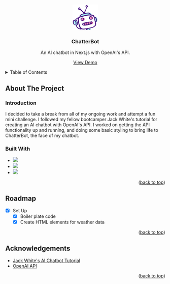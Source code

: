<a name="readme-top"></a>

<!-- PROJECT LOGO -->
<div align="center">
  <a href="https://github.com/erinshien/chatterbot">
    <img src="my-ai-app/public/roboticon.png" alt="Logo" width="80" height="80">
  </a>

  <h3 align="center">ChatterBot</h3>

  <p align="center">
    An AI chatbot in Next.js with OpenAI's API.
    </p>
   <p><a href="https://chatterbot-rho.vercel.app/">View Demo</a></p>
</div>

<!-- TABLE OF CONTENTS -->
   <details>
  <summary>Table of Contents</summary>
  <ol>
    <li>
      <a href="#about-the-project">About The Project</a>
      <ul>
        <li><a href="#introduction">Introduction</a></li>
        <li><a href="#built-with">Built With</a></li>
      </ul>
    </li>
    <li><a href="#roadmap">Roadmap</a></li>
    <li><a href="#acknowledgements">Acknowledgements</a></li>
  </ol>
</details>

<!-- ABOUT THE PROJECT -->
## About The Project



### Introduction

I decided to take a break from all of my ongoing work and attempt a fun mini challenge. I followed my fellow bootcamper Jack White's tutorial for creating an AI chatbot with OpenAI's API. I worked on getting the API functionality up and running, and doing some basic styling to bring life to ChatterBot, the face of my chatbot.

### Built With

* <img src="https://img.shields.io/badge/javascript-%23323330.svg?style=for-the-badge&logo=javascript&logoColor=%23F7DF1E">
* <img src="https://img.shields.io/badge/react-%2320232a.svg?style=for-the-badge&logo=react&logoColor=%2361DAFB">
* <img src="https://img.shields.io/badge/Next-black?style=for-the-badge&logo=next.js&logoColor=white"> 

<p align="right">(<a href="#readme-top">back to top</a>)</p>

<!-- ROADMAP -->
## Roadmap

- [x] Set Up
    - [x] Boiler plate code
    - [x] Create HTML elements for weather data

<p align="right">(<a href="#readme-top">back to top</a>)</p>

<!-- ACKNOWLEDGEMENTS -->
## Acknowledgements

* [Jack White's AI Chatbot Tutorial](https://nextjs-chatbot-tutorial.notion.site/Create-your-own-AI-chatbot-in-a-Next-js-app-320c7872da0046e1850f8bcdca3536da#6b26aae8a6ec4dd4a078b7c636dcd635)
* [OpenAI API](https://platform.openai.com/docs/overview)

<p align="right">(<a href="#readme-top">back to top</a>)</p>
